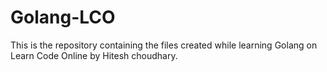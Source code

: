 # Golang-LCO
This is the repository containing the files created while learning Golang on Learn Code Online by Hitesh choudhary.
